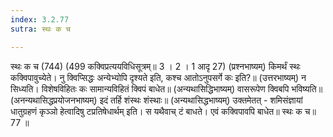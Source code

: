 ```yaml
---
index: 3.2.77
sutra: स्थः क च

---
```

 स्थः क च (744) (499 कक्विप्रत्ययविधिसूत्रम्॥ 3 । 2 । 1 आदृ 27) (प्रश्नभाष्यम्) किमर्थं स्थः कक्विपावुच्येते। नु क्विप्सिद्धः अन्येभ्योपि दृश्यते इति, कश्च आतोऽनुपसर्गे कः इति?॥ (उत्तरभाष्यम्) न सिध्यति। विशेषविहितः कः सामान्यविहितं क्विपं बाधेत॥ (अन्यथासिद्धिभाष्यम्) वासरूपेण क्विबपि भविष्यति॥ (अनन्यथासिद्धप्रयोजनभाष्यम्) इदं तर्हि शंस्थः शंस्थाः॥ (अन्यथासिद्धभाष्यम्) उक्तमेतत् -  शमिसंज्ञायां धातुग्रहणं कृञ्ञो हेत्वादिषु टप्रतिषेधार्थम् इति। स यथैवाच् टं बाधते। एवं कक्विपावपि बाधेत॥ स्थः क च॥ 77 ॥ 